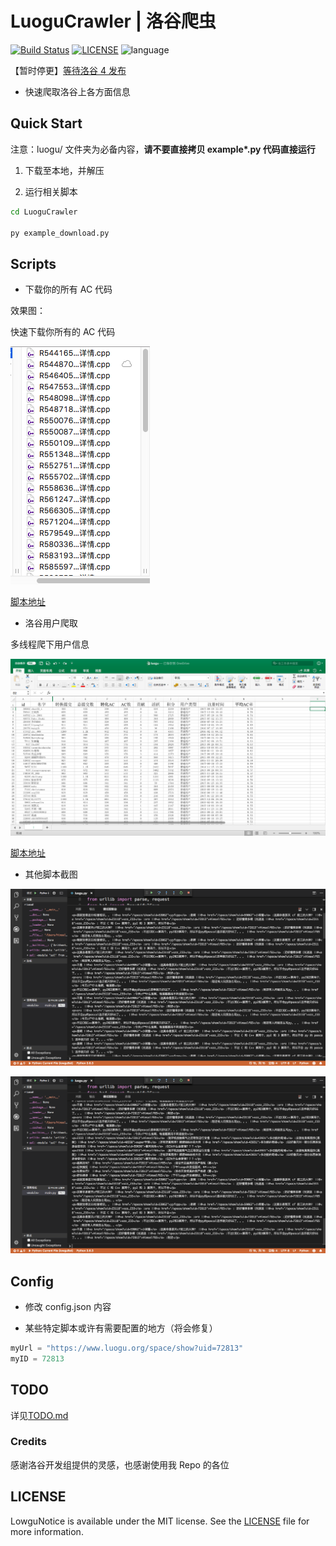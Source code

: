 # LuoguCrawler | 洛谷爬虫

[![Build Status](https://travis-ci.org/Himself65/LuoguCrawler.svg?branch=master)](https://travis-ci.org/Himself65/LuoguCrawler) [![LICENSE](https://img.shields.io/badge/license-MIT-blue.svg)](LICENSE) ![language](https://img.shields.io/badge/language-python3-blue.svg)

【暂时停更】[等待洛谷 4 发布](https://github.com/Himself65/LuoguCrawler/issues/1)

* 快速爬取洛谷上各方面信息

## Quick Start

注意：luogu/ 文件夹为必备内容，**请不要直接拷贝 example\*.py 代码直接运行**

1.  下载至本地，并解压

2.  运行相关脚本

```bash
cd LuoguCrawler

py example_download.py
```

## Scripts

* 下载你的所有 AC 代码

效果图：

快速下载你所有的 AC 代码

![04](/img/04.png)

[脚本地址](/example_codedownload.py)

* 洛谷用户爬取

多线程爬下用户信息

![03](/img/03.png)

[脚本地址](/example_userInfoCrawler.py)

* 其他脚本截图

![01](/img/01.png)

![02](/img/02.png)

## Config

* 修改 config.json 内容

* 某些特定脚本或许有需要配置的地方（将会修复）

```python
myUrl = "https://www.luogu.org/space/show?uid=72813"
myID = 72813
```

## TODO

详见[TODO.md](TODO.md)

### Credits

感谢洛谷开发组提供的灵感，也感谢使用我 Repo 的各位

## LICENSE

LowguNotice is available under the MIT license. See the [LICENSE](LICENSE) file for more information.
